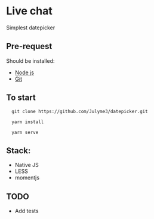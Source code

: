 # Live chat
Simplest datepicker
## Pre-request
Should be installed:
-  [Node js](https://nodejs.org/en/)
- [Git](https://git-scm.com/downloads)
## To start
```
  git clone https://github.com/Julyme3/datepicker.git
```
```
  yarn install
  ```
```
  yarn serve
```

## Stack:
- Native JS
- LESS
- momentjs

## TODO
- Add tests